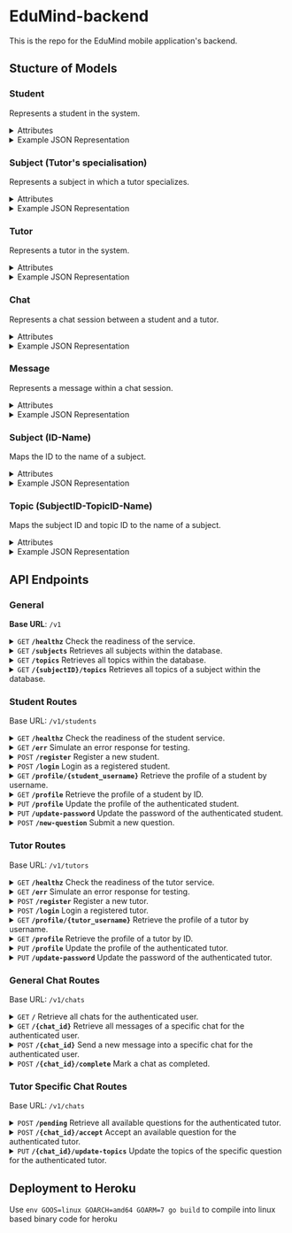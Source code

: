 # EduMind-backend
This is the repo for the EduMind mobile application's backend.

## Stucture of Models

### Student

Represents a student in the system.

<details>
 <summary> Attributes </summary>

- **student_id** (`uuid.UUID`): The unique identifier for the student.
- **username** (`string`): The username chosen by the student.
- **email** (`string`): The email address of the student.
- **created_at** (`time.Time`): The timestamp when the student account was created.
- **name** (`string`): The full name of the student.
- **valid** (`bool`): Indicates if the student account is currently valid.
- **photo_url** (`string`): The URL of an optional profile photo associated with the student (nullable).

</details>

<details>
 <summary> Example JSON Representation </summary>

```json
{
  "student_id": "550e8400-e29b-41d4-a716-446655440000",
  "username": "student123",
  "email": "student123@example.com",
  "created_at": "2024-07-15T12:00:00Z",
  "name": "John Doe",
  "valid": true,
  "photo_url": "https://res.cloudinary.com/dnc1q8tlu/image/upload/v1720609760/file_kyd4yc.jpg"
}
```

</details>

### Subject (Tutor's specialisation)

Represents a subject in which a tutor specializes.

<details>
 <summary> Attributes </summary>

- **subject_id** (`int32`): The ID of the subject.
- **yoe** (`int32`): The years of experience the tutor has in teaching this subject.

</details>

<details>
 <summary> Example JSON Representation </summary>

```json
{
  "subject_id": "1",
  "yoe": 5
}
```

</details>

### Tutor

Represents a tutor in the system.

<details>
 <summary> Attributes </summary>

- **tutor_id** (`uuid.UUID`): The unique identifier for the tutor.
- **username** (`string`): The username chosen by the tutor.
- **email** (`string`): The email address of the tutor.
- **created_at** (`time.Time`): The timestamp when the tutor account was created.
- **name** (`string`): The full name of the tutor.
- **valid** (`bool`): Indicates if the tutor account is currently valid.
- **subjects** (array of `Subject (Tutor's specialisation)`): An array of subjects that the tutor specializes in.
- **verified** (`bool`): Indicates whether the tutor’s account is verified (`true`) or not (`false`).
- **rating** (`float64`): The average rating given to the tutor.
- **rating_count** (`int32`): The total number of ratings received by the tutor.
- **photo_url** (`string`): The URL of an optional profile photo associated with the tutor (nullable).

</details>

<details>
 <summary> Example JSON Representation </summary>

```json
{
  "tutor_id": "550e8400-e29b-41d4-a716-446655440000",
  "username": "tutor456",
  "email": "tutor456@example.com",
  "created_at": "2024-07-15T12:00:00Z",
  "name": "Jane Smith",
  "valid": true,
  "subjects": [
    {
      "subject_id": 2,
      "yoe": 5
    },
    {
      "subject_id": 1,
      "yoe": 3
    }
  ],
  "verified": true,
  "rating": 4.7,
  "rating_count": 35,
  "photo_url": "https://res.cloudinary.com/dnc1q8tlu/image/upload/v1720609760/file_kyd4yc.jpg"
}
```

</details>

### Chat

Represents a chat session between a student and a tutor.

<details>
 <summary> Attributes </summary>

- **chat_id** (`int32`): The unique identifier for the chat session.
- **student_id** (`uuid.UUID`): The unique identifier of the student participating in the chat.
- **tutor_id** (`uuid.UUID`): The unique identifier of the tutor participating in the chat (nullable).
- **created_at** (`time.Time`): The timestamp when the chat session was created.
- **subject_id** (`int32`): The identifier of the subject associated with the chat.
- **topics** (array of `int32`): The topics of the chat session (nullable).
- **header** (`string`): A brief header or title for the chat session.
- **photo_url** (`string`): The URL of an optional photo associated with the chat (nullable).
- **completed** (`bool`): Indicates whether the chat session is completed (`true`) or ongoing (`false`).

</details>

<details>
 <summary> Example JSON Representation </summary>

```json
{
  "chat_id": 12345,
  "student_id": "550e8400-e29b-41d4-a716-446655440000",
  "tutor_id": "352bd79d-f432-48a6-9607-3b89ac7d1452",
  "created_at": "2024-07-15T12:00:00Z",
  "subject_id": 1,
  "topics": [12,34,56],
  "header": "Stoichiometry for Redox Reactions",
  "photo_url": "https://res.cloudinary.com/dnc1q8tlu/image/upload/v1720609760/file_kyd4yc.jpg",
  "completed": false
    }
```

</details>

### Message

Represents a message within a chat session.

<details>
 <summary> Attributes </summary>

- **message_id** (`uuid.UUID`): The unique identifier for the message.
- **chat_id** (`int32`): The identifier for the chat session to which the message belongs.
- **user_id** (`uuid.UUID`): The unique identifier of the user who sent the message.
- **created_at** (`time.Time`): The timestamp when the message was created.
- **updated_at** (`time.Time`): The timestamp when the message was last updated.
- **deleted** (`bool`): Indicates if the message is deleted (`true`) or not (`false`).
- **content** (`string`): The content of the message.

</details>

<details>
 <summary> Example JSON Representation </summary>

```json
{
  "message_id": "550e8400-e29b-41d4-a716-446655440000",
  "chat_id": 12345,
  "user_id": "550e8400-e29b-41d4-a716-446655440001",
  "created_at": "2024-07-15T12:00:00Z",
  "updated_at": "2024-07-15T12:05:00Z",
  "deleted": false,
  "content": "Hello, how are you?"
}
```

</details>

### Subject (ID-Name)

Maps the ID to the name of a subject.

<details>
 <summary> Attributes </summary>

- **subject_id** (`int32`): The ID of the subject.
- **name** (`string`): The name of the subject.

</details>

<details>
 <summary> Example JSON Representation </summary>

```json
{
  "subject_id": "1",
  "name": "Chemistry"
}
```

</details>

### Topic (SubjectID-TopicID-Name)

Maps the subject ID and topic ID to the name of a subject.

<details>
 <summary> Attributes </summary>

- **subject_id** (`int32`): The ID of the subject that the topic belongs to.
- **topic_id** (`int32`): The ID of the topic.
- **name** (`string`): The name of the topic.

</details>

<details>
 <summary> Example JSON Representation </summary>

```json
{
  "subject_id": "1",
  "topic_id": "22",
  "name": "Nitrogen Compounds"
}
```
</details>

## API Endpoints

### General

**Base URL**: `/v1`

<details>
 <summary><code>GET</code> <code><b>/healthz</b></code> Check the readiness of the service.</summary>

##### Parameters

> None


##### Responses

> | HTTP Code     | Response                                                            |
> |---------------|---------------------------------------------------------------------|
> | `200`         | `"Service ready"`                                |

</details>

<details>
 <summary><code>GET</code> <code><b>/subjects</b></code> Retrieves all subjects within the database. </summary>

##### Parameters

> None

##### Responses

> | HTTP Code     | Response                                                  |
> |---------------|-----------------------------------------------------------|
> | `200`         | `Array of Subject (ID-Name)`                                       |
> | `400`         | `{"error": "Missing one or more required parameters."}`|
> | `401`         | `{"error": "Authentication required."}`                    |
> | `500`         | `{"error": "Internal server error."}`                      |

</details>

<details>
 <summary><code>GET</code> <code><b>/topics</b></code> Retrieves all topics within the database.</summary>

##### Parameters

> None

##### Responses

> | HTTP Code     | Response                                                  |
> |---------------|-----------------------------------------------------------|
> | `200`         | `Array of Topic (SubjectID-Topic-ID-Name)`         |
> | `500`         | `{"error": "Internal server error."}`                      |

</details>

<details>
 <summary><code>GET</code> <code><b>/{subjectID}/topics</b></code> Retrieves all topics of a subject within the database.</summary>

##### Path Parameters

> | Name  | Type     | Data Type | Description                     |
> |-------|----------|-----------|---------------------------------|
> | `subjectID` | Required | Integer    | ID of subject.         |

##### Responses

> | HTTP Code     | Response                                                  |
> |---------------|-----------------------------------------------------------|
> | `200`         | `Array of Topic (SubjectID-Topic-ID-Name)`         |
> | `500`         | `{"error": "Internal server error."}`                      |

</details>

### Student Routes
Base URL: `/v1/students`

<details>
 <summary><code>GET</code> <code><b>/healthz</b></code> Check the readiness of the student service.</summary>

##### Parameters

> None

##### Responses

> | HTTP Code     | Response                  |
> |---------------|---------------------------|
> | `200`         | `"Service ready."`       |

</details>

<details>
 <summary><code>GET</code> <code><b>/err</b></code> Simulate an error response for testing.</summary>

##### Parameters

> None

##### Responses

> | HTTP Code     | Response                               |
> |---------------|----------------------------------------|
> | `400`         | `{"error": "Something went wrong :("}`         |

</details>

<details>
 <summary><code>POST</code> <code><b>/register</b></code> Register a new student.</summary>

##### Body Parameters

> | Name       | Type     | Data Type | Description                  |
> |------------|----------|-----------|------------------------------|
> | `username` | Required | String    | Student's username.           |
> | `password` | Required | String    | Student's password.           |
> | `name`     | Required | String    | Student's name.               |
> | `email`    | Required | String    | Student's email address.      |
> | `photo_url`    | Optional | String    | URL of student's profile photo (if any). |

##### Responses

> | HTTP Code     | Response                            |
> |---------------|-------------------------------------|
> | `201`         | `"Registration successful."`          |
> | `400`         | `{"error": "Missing one or more required parameters."}`|
> | `409`         | `{"error": "Email already taken."}`              |
> | `409`         | `{"error": "Username already taken."}`           |
> | `500`         | `{"error": Internal server error."}`            |

</details>

<details>
 <summary><code>POST</code> <code><b>/login</b></code> Login as a registered student.</summary>

##### Body Parameters

> | Name       | Type     | Data Type | Description                  |
> |------------|----------|-----------|------------------------------|
> | `username` | Required | String    | Student's username.           |
> | `password` | Required | String    | Student's password.           |

##### Responses

> | HTTP Code     | Response                                                          |
> |---------------|-------------------------------------------------------------------|
> | `200`         | `{"token": jwt_token_string, "student": student_model}` |
> | `400`         | `{"error": "Missing one or more required parameters."}`            |
> | `401`         | `{"error": "Wrong password"}`                                      |
> | `500`         | `{"error": "Internal server error"}`                               |


</details>

<details>
 <summary><code>GET</code> <code><b>/profile/{student_username}</b></code> Retrieve the profile of a student by username.</summary>

##### Path Parameters

> | Name  | Type     | Data Type | Description                     |
> |-------|----------|-----------|---------------------------------|
> | `student_username` | Required | String    | Student's username.         |

##### Responses

> | HTTP Code     | Response                            |
> |---------------|-------------------------------------|
> | `200`         |​ `student_model`                      |
> | `404`         |​ `{"error": "Student profile not found"}`    |
> | `500`         |​ `{"error": "Internal server error"}`    |

</details>

<details>
 <summary><code>GET</code> <code><b>/profile</b></code> Retrieve the profile of a student by ID.</summary>

##### Body Parameters

> | Name  | Type     | Data Type | Description                     |
> |-------|----------|-----------|---------------------------------|
> | `student_id` | Required | UUID    | Student's ID.         |

##### Responses

> | HTTP Code     | Response                            |
> |---------------|-------------------------------------|
> | `200`         |​ `student_model`                      |
> | `404`         |​ `{"error": "Student profile not found"}`    |
> | `500`         |​ `{"error": "Internal server error"}`    |

</details>

<details>
 <summary><code>PUT</code> <code><b>/profile</b></code> Update the profile of the authenticated student.</summary>

##### Body Parameters

> | Name       | Type     | Data Type | Description                  |
> |------------|----------|-----------|------------------------------|
> | `username` | Required | String    | Student's new/updated username.           |
> | `name`     | Required | String    | Student's new/updated name.               |
> | `email`    | Required | String    | Student's new/updated email address.      |
> | `photo_url`    | Optional | String    | Student's new/updated profile picture's URL.      |

##### Responses

> | HTTP Code     | Response                                 |
> |---------------|------------------------------------------|
> | `200`         | `updated student_model`                         |
> | `400`         | `{"error": "Missing one or more required parameters."}`|
> | `401`         | `{"error": "Authentication required."}`  |
> | `409`         | `{"error": "Username or email already taken."}`|
> | `500`         | `{"error": "Internal server error."}`    |

</details>

<details>
 <summary><code>PUT</code> <code><b>/update-password</b></code> Update the password of the authenticated student.</summary>

##### Body Parameters

> | Name       | Type     | Data Type | Description                  |
> |------------|----------|-----------|------------------------------|

> | `old_password`     | Required | String    | Student's current password.               |
> | `new_password`    | Required | String    | Student's updated password.      |

##### Responses

> | HTTP Code     | Response                                 |
> |---------------|------------------------------------------|
> | `200`         | `"Password updated successfully"`                         |
> | `400`         | `{"error": "Missing one or more required parameters."}`|
> | `401`         | `{"error": "Incorrect password."}`  |
> | `500`         | `{"error": "Internal server error."}`    |

</details>

<details>
 <summary><code>POST</code> <code><b>/new-question</b></code> Submit a new question.</summary>

##### Body Parameters

> | Name         | Type     | Data Type | Description                   |
> |--------------|----------|-----------|-------------------------------|
> | `subject_id` | Required | Integer   | ID of the subject for the question. |
> | `header`     | Required | String    | Header/title of the question.  |
> | `photo_url`  | Optional | String    | URL of a photo related to the question (if any). |
> | `content`    | Required | String    | Content/body of the question.  |

##### Responses

> | HTTP Code     | Response                                 |
> |---------------|------------------------------------------|
> | `201`         | `"Question submitted successfully."`       |
> | `400`         | `{"error": "Missing one or more required parameters."}`|
> | `500`         | `{"error": "Internal server error."}`    |

</details>

### Tutor Routes
Base URL: `/v1/tutors`

<details>
 <summary><code>GET</code> <code><b>/healthz</b></code> Check the readiness of the tutor service.</summary>

##### Parameters

> None

##### Responses

> | HTTP Code     | Response                  |
> |---------------|---------------------------|
> | `200`         | `"Service ready."`       |

</details>

<details>
 <summary><code>GET</code> <code><b>/err</b></code> Simulate an error response for testing.</summary>

##### Parameters

> None

##### Responses

> | HTTP Code     | Response                               |
> |---------------|----------------------------------------|
> | `400`         | `{"error": "Something went wrong :("}`         |

</details>

<details>
 <summary><code>POST</code> <code><b>/register</b></code> Register a new tutor.</summary>

##### Body Parameters

> | Name         | Type     | Data Type | Description                           |
> |--------------|----------|-----------|---------------------------------------|
> | `username`   | Required | String    | Tutor's username.                       |
> | `password`   | Required | String    | Tutor's password.                       |
> | `name`       | Required | String    | Tutor's name.                           |
> | `subjects`   | Required | Object    | Map of subjects and years of experience. Keys are subject ID, values are years of experience (integer). |
> | `email`      | Required | String    | Tutor's email address.                 |
> | `photo_url`    | Optional | String    | URL of student's profile photo (if any). |

##### Responses

> | HTTP Code     | Response                            |
> |---------------|-------------------------------------|
> | `201`         | `"Registration successful."`          |
> | `400`         | `{"error": "Missing one or more required parameters."}`|
> | `409`         | `{"error": "Email already taken."}`              |
> | `409`         | `{"error": "Username already taken."}`           |
> | `500`         | `{"error": Internal server error."}`            |

</details>

<details>
 <summary><code>POST</code> <code><b>/login</b></code> Login a registered tutor.</summary>

##### Body Parameters

> | Name       | Type     | Data Type | Description                  |
> |------------|----------|-----------|------------------------------|
> | `username` | Required | String    | Tutor's username.           |
> | `password` | Required | String    | Tutor's password.           |

##### Responses

> | HTTP Code     | Response                                                          |
> |---------------|-------------------------------------------------------------------|
> | `200`         | `{"token": jwt_token_string, "tutor": tutor_model}` |
> | `400`         | `{"error": "Missing one or more required parameters."}`            |
> | `401`         | `{"error": "Wrong password"}`                                      |
> | `500`         | `{"error": "Internal server error"}`                               |


</details>

<details>
 <summary><code>GET</code> <code><b>/profile/{tutor_username}</b></code> Retrieve the profile of a tutor by username.</summary>

##### Path Parameters

> | Name  | Type     | Data Type | Description                     |
> |-------|----------|-----------|---------------------------------|
> | `tutor_username` | Required | String    | Tutor's username.         |

##### Responses

> | HTTP Code     | Response                            |
> |---------------|-------------------------------------|
> | `200`         |​ `tutor_model`                      |
> | `404`         |​ `{"error": "Tutor profile not found"}`    |
> | `500`         |​ `{"error": "Internal server error"}`    |

</details>

<details>
 <summary><code>GET</code> <code><b>/profile</b></code> Retrieve the profile of a tutor by ID.</summary>

##### Body Parameters

> | Name  | Type     | Data Type | Description                     |
> |-------|----------|-----------|---------------------------------|
> | `tutor_id` | Required | UUID    | Tutor's ID.         |

##### Responses

> | HTTP Code     | Response                            |
> |---------------|-------------------------------------|
> | `200`         |​ `tutor_model`                      |
> | `404`         |​ `{"error": "Tutor profile not found"}`    |
> | `500`         |​ `{"error": "Internal server error"}`    |

</details>

<details>
 <summary><code>PUT</code> <code><b>/profile</b></code> Update the profile of the authenticated tutor.</summary>

##### Body Parameters

> | Name       | Type     | Data Type | Description                  |
> |------------|----------|-----------|------------------------------|
> | `username` | Required | String    | Tutor's new/unchanged username.           |
> | `name`     | Required | String    | Tutor's new/unchanged name.               |
> | `email`    | Required | String    | Tutor's new/unchanged email address.      |
> | `photo_url`    | Optional | String    | Tutor's new/updated profile picture's URL.      |

##### Responses

> | HTTP Code     | Response                                 |
> |---------------|------------------------------------------|
> | `200`         | `updated tutor_model`                         |
> | `400`         | `{"error": "Missing one or more required parameters."}`|
> | `401`         | `{"error": "Authentication required."}`  |
> | `409`         | `{"error": "Username or email already taken."}`|
> | `500`         | `{"error": "Internal server error."}`    |

</details>

<details>
 <summary><code>PUT</code> <code><b>/update-password</b></code> Update the password of the authenticated tutor.</summary>

##### Body Parameters

> | Name       | Type     | Data Type | Description                  |
> |------------|----------|-----------|------------------------------|

> | `old_password`     | Required | String    | Tutor's current password.               |
> | `new_password`    | Required | String    | Tutor's updated password.      |

##### Responses

> | HTTP Code     | Response                                 |
> |---------------|------------------------------------------|
> | `200`         | `"Password updated successfully"`                         |
> | `400`         | `{"error": "Missing one or more required parameters."}`|
> | `401`         | `{"error": "Incorrect password."}`  |
> | `500`         | `{"error": "Internal server error."}`    |

</details>

### General Chat Routes
Base URL: `/v1/chats`

<details>
 <summary><code>GET</code> <code><b>/</b></code> Retrieve all chats for the authenticated user.</summary>

##### Parameters

> None

##### Responses

> | HTTP Code     | Response                                                  |
> |---------------|-----------------------------------------------------------|
> | `200`         | `JSON arry of chat_model (null if no chats)`   |
> | `401`         | `{"error": "Authentication required."}`                    |
> | `500`         | `{"error": "Internal server error."}`                      |

</details>

<details>
 <summary><code>GET</code> <code><b>/{chat_id}</b></code> Retrieve all messages of a specific chat for the authenticated user.</summary>

##### Path Parameters

> | Name  | Type     | Data Type | Description                     |
> |-------|----------|-----------|---------------------------------|
> | `chat_id`  | Required | Integer       | Chat's ID.          |

##### Responses

> | HTTP Code     | Response                                                  |
> |---------------|-----------------------------------------------------------|
> | `200`         | `JSON array of message_model`   |
> | `401`         | `{"error": "Authentication required."}`                    |
> | `500`         | `{"error": "Internal server error."}`                      |

</details>

<details>
 <summary><code>POST</code> <code><b>/{chat_id}</b></code> Send a new message into a specific chat for the authenticated user.</summary>

##### Path Parameters

> | Name  | Type     | Data Type | Description                     |
> |-------|----------|-----------|---------------------------------|
> | `chat_id`  | Required | Integer       | Chat's ID.          |

##### Body Parameters

> | Name  | Type     | Data Type | Description                     |
> |-------|----------|-----------|---------------------------------|
> | `content`  | Required | String       | Content of message.          |

##### Responses

> | HTTP Code     | Response                                                  |
> |---------------|-----------------------------------------------------------|
> | `200`         | `"Message sent."`   |
> | `400`         | `{"error": "Missing one or more required parameters."}`|
> | `401`         | `{"error": "Authentication required."}`                    |
> | `500`         | `{"error": "Internal server error."}`                      |

</details>

<details>
 <summary><code>POST</code> <code><b>/{chat_id}/complete</b></code> Mark a chat as completed.</summary>

##### Path Parameters

> | Name  | Type     | Data Type | Description                     |
> |-------|----------|-----------|---------------------------------|
> | `chat_id`  | Required | Integer       | Chat's ID.          |

##### Responses

> | HTTP Code     | Response                                                  |
> |---------------|-----------------------------------------------------------|
> | `200`         | `"Chat marked as complete."`   |
> | `401`         | `{"error": "Authentication required."}`                    |
> | `500`         | `{"error": "Internal server error."}`                      |

</details>

### Tutor Specific Chat Routes
Base URL: `/v1/chats`

<details>
 <summary><code>POST</code> <code><b>/pending</b></code> Retrieve all available questions for the authenticated tutor. </summary>

##### Parameters

> None

##### Responses

> | HTTP Code     | Response                                                  |
> |---------------|-----------------------------------------------------------|
> | `200`         | `JSON array of chat_model (null if no chats)`                                       |
> | `401`         | `{"error": "Authentication required."}`                    |
> | `500`         | `{"error": "Internal server error."}`                      |

</details>

<details>
 <summary><code>POST</code> <code><b>/{chat_id}/accept</b></code> Accept an available question for the authenticated tutor. </summary>

##### Path Parameters

> | Name  | Type     | Data Type | Description                     |
> |-------|----------|-----------|---------------------------------|
> | `chat_id` | Required | Integer    | Chat ID of question.         |

##### Responses

> | HTTP Code     | Response                                                  |
> |---------------|-----------------------------------------------------------|
> | `200`         | `"Question accepted."`                                       |
> | `400`         | `{"error": "Missing one or more required parameters."}`|
> | `401`         | `{"error": "Authentication required."}`                    |
> | `500`         | `{"error": "Internal server error."}`                      |

</details>

<details>
 <summary><code>PUT</code> <code><b>/{chat_id}/update-topics</b></code> Update the topics of the specific question for the authenticated tutor. </summary>

##### Path Parameters

> | Name  | Type     | Data Type | Description                     |
> |-------|----------|-----------|---------------------------------|
> | `chat_id` | Required | Integer    | Chat ID of question.         |

##### Body Parameters

> | Name  | Type     | Data Type | Description                     |
> |-------|----------|-----------|---------------------------------|
> | `topics`  | Required | Integer Array       | Updated topics (topic IDs) of the question.       |

##### Responses

> | HTTP Code     | Response                                                  |
> |---------------|-----------------------------------------------------------|
> | `200`         | `updated chat_model`                                       |
> | `400`         | `{"error": "Missing one or more required parameters."}`|
> | `401`         | `{"error": "Authentication required."}`                    |
> | `500`         | `{"error": "Internal server error."}`                      |

</details>


## Deployment to Heroku
Use `env GOOS=linux GOARCH=amd64 GOARM=7 go build` to compile into linux based binary code for heroku

